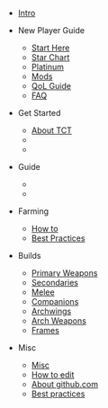 <!-- _navbar.md -->

* [Intro](intro.md)

* New Player Guide
  * [Start Here](new-player-guide/start-here.md "Start here")
  * [Star Chart](new-player-guide/star-chart.md "Just finish it tenno")
  * [Platinum](new-player-guide/platinum.md "Don't buy anything to start")
  * [Mods](new-player-guide/mods.md "How to mods")
  * [QoL Guide](new-player-guide/qol.md "Quality of life guide")
  * [FAQ](new-player-guide/faq.md "Quality of life guide")

* Get Started
  * [About TCT](get-started/about)
  * []()
  * []()

* Guide
  * []()
  * []()

* Farming
  * [How to](farming/)
  * [Best Practices](farming/)

* Builds
  * [Primary Weapons](builds/primary-weapons.md)
  * [Secondaries](builds/secondaries/readme.md)
  * [Melee](builds/melee/readme.md)
  * [Companions](builds/companions/readme.md)
  * [Archwings](builds/archwings/readme.md)
  * [Arch Weapons](builds/arch-weapons/readme.md)
  * [Frames](builds/frames.md)

* Misc
  * [Misc](todo.md)
  * [How to edit](todo.md)
  * [About github.com](todo.md)
  * [Best practices](todo.md)